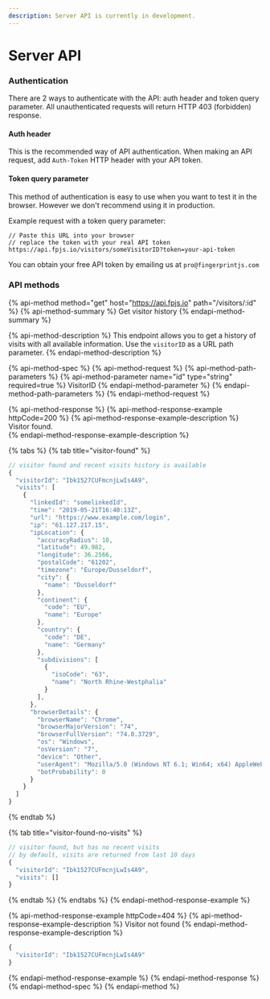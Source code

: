 ```yaml
---
description: Server API is currently in development.
---
```


# Server API

### Authentication

There are 2 ways to authenticate with the API: auth header and token query parameter. All unauthenticated requests will return HTTP 403 \(forbidden\) response.

#### Auth header

This is the recommended way of API authentication. When making an API request, add `Auth-Token` HTTP header with your API token.

#### Token query parameter

This method of authentication is easy to use when you want to test it in the browser. However we don't recommend using it in production.

Example request with a token query parameter:

```text
// Paste this URL into your browser
// replace the token with your real API token
https://api.fpjs.io/visitors/someVisitorID?token=your-api-token
```

You can obtain your free API token by emailing us at `pro@fingerprintjs.com`

### API methods

{% api-method method="get" host="https://api.fpjs.io" path="/visitors/:id" %}
{% api-method-summary %}
Get visitor history
{% endapi-method-summary %}

{% api-method-description %}
This endpoint allows you to get a history of visits with all available information. Use the `visitorID` as a URL path parameter. 
{% endapi-method-description %}

{% api-method-spec %}
{% api-method-request %}
{% api-method-path-parameters %}
{% api-method-parameter name="id" type="string" required=true %}
VisitorID
{% endapi-method-parameter %}
{% endapi-method-path-parameters %}
{% endapi-method-request %}

{% api-method-response %}
{% api-method-response-example httpCode=200 %}
{% api-method-response-example-description %}
Visitor found.  
{% endapi-method-response-example-description %}

{% tabs %}
{% tab title="visitor-found" %}
```javascript
// visitor found and recent visits history is available
{
  "visitorId": "Ibk1527CUFmcnjLwIs4A9",
  "visits": [
    {
      "linkedId": "somelinkedId",
      "time": "2019-05-21T16:40:13Z",
      "url": "https://www.example.com/login",
      "ip": "61.127.217.15",
      "ipLocation": {
        "accuracyRadius": 10,
        "latitude": 49.982,
        "longitude": 36.2566,
        "postalCode": "61202",
        "timezone": "Europe/Dusseldorf",
        "city": {
          "name": "Dusseldorf"
        },
        "continent": {
          "code": "EU",
          "name": "Europe"
        },
        "country": {
          "code": "DE",
          "name": "Germany"
        },
        "subdivisions": [
          {
            "isoCode": "63",
            "name": "North Rhine-Westphalia"
          }
        ],
      },
      "browserDetails": {
        "browserName": "Chrome",
        "browserMajorVersion": "74",
        "browserFullVersion": "74.0.3729",
        "os": "Windows",
        "osVersion": "7",
        "device": "Other",
        "userAgent": "Mozilla/5.0 (Windows NT 6.1; Win64; x64) AppleWebKit/537.36 (KHTML, like Gecko) Chrome/74.0.3729.157 Safari/537.36",
        "botProbability": 0
      }
    }
  ]
}
```
{% endtab %}

{% tab title="visitor-found-no-visits" %}
```javascript
// visitor found, but has no recent visits
// by default, visits are returned from last 10 days
{
  "visitorId": "Ibk1527CUFmcnjLwIs4A9",
  "visits": []
}
```
{% endtab %}
{% endtabs %}
{% endapi-method-response-example %}

{% api-method-response-example httpCode=404 %}
{% api-method-response-example-description %}
Visitor not found
{% endapi-method-response-example-description %}

```javascript
{
  "visitorId": "Ibk1527CUFmcnjLwIs4A9"
}
```
{% endapi-method-response-example %}
{% endapi-method-response %}
{% endapi-method-spec %}
{% endapi-method %}




